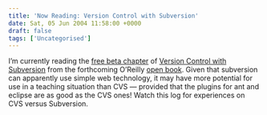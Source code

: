 ```yaml
---
title: 'Now Reading: Version Control with Subversion'
date: Sat, 05 Jun 2004 11:58:00 +0000
draft: false
tags: ['Uncategorised']
---
```


I’m currently reading the [free beta chapter](http://www.oreilly.com/catalog/0596004486/chapter/index.html) of [Version Control with Subversion](http://www.oreilly.com/catalog/0596004486/index.html) from the forthcoming O’Reilly [open book](http://svnbook.red-bean.com/). Given that subversion can apparently use simple web technology, it may have more potential for use in a teaching situation than CVS — provided that the plugins for ant and eclipse are as good as the CVS ones! Watch this log for experiences on CVS versus Subversion.